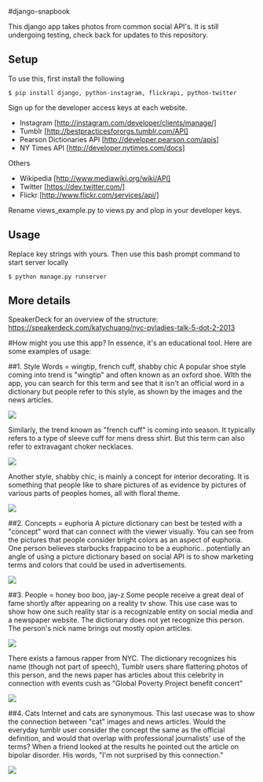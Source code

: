 #django-snapbook

This django app takes photos from common social API's. It is still undergoing testing, check back for updates to this repository.


Setup
-----
To use this, first install the following

    $ pip install django, python-instagram, flickrapi, python-twitter

Sign up for the developer access keys at each website.

- Instagram [http://instagram.com/developer/clients/manage/]
- Tumblr [http://bestpracticesfororgs.tumblr.com/API]
- Pearson Dictionaries API [http://developer.pearson.com/apis]
- NY Times API [http://developer.nytimes.com/docs]

Others

- Wikipedia [http://www.mediawiki.org/wiki/API]
- Twitter [https://dev.twitter.com/]
- Flickr [http://www.flickr.com/services/api/]

Rename views_example.py to views.py and plop in your developer keys.

Usage
-----

Replace key strings with yours. Then use this bash prompt command to start server locally

    $ python manage.py runserver



More details
-----
SpeakerDeck for an overview of the structure:
https://speakerdeck.com/katychuang/nyc-pyladies-talk-5-dot-2-2013

#How might you use this app?
In essence, it's an educational tool. Here are some examples of usage:

##1. Style Words = wingtip, french cuff, shabby chic
A popular shoe style coming into trend is "wingtip" and often known as an oxford shoe. WIth the app, you can search for this term and see that it isn't an official word in a dictionary but people refer to this style, as shown by the images and the news articles.

<img src="https://lh3.googleusercontent.com/-CRsiKgsSFiQ/UYXCiqA0FII/AAAAAAAAINQ/Cm4_7HfymNs/w642-h547/styleA2.png" />

Similarly, the trend known as "french cuff" is coming into season. It typically refers to a type of sleeve cuff for mens dress shirt. But this term can also refer to extravagant choker necklaces.

<img src="https://lh5.googleusercontent.com/-GY6dRFBr1ww/UYXCi3QD4jI/AAAAAAAAINY/UQ8ZQLhQeKk/w642-h547/styleB2.png" />

Another style, shabby chic, is mainly a concept for interior decorating. It is something that people like to share pictures of as evidence by pictures of various parts of peoples homes, all with floral theme.

<img src="https://lh4.googleusercontent.com/-xqR7bnNjgAA/UYXCjSEZkjI/AAAAAAAAINU/WKkEFhm_K6k/w601-h547/styleC2.png" />

##2. Concepts = euphoria
A picture dictionary can best be tested with a "concept" word that can connect with the viewer visually. You can see from the pictures that people consider bright colors as an aspect of euphoria. One person believes starbucks frappacino to be a euphoric.. potentially an angle of using a picture dictionary based on social API is to show marketing terms and colors that could be used in advertisements.

<img src="https://lh5.googleusercontent.com/-LYY_aItur6M/UYXChZRqndI/AAAAAAAAIMw/JTfzz7feenQ/w601-h547/conceptA2.png" />

##3. People = honey boo boo, jay-z
Some people receive a great deal of fame shortly after appearing on a reality tv show. This use case was to show how one such reality star is a recognizable entity on social media and a newspaper website. The dictionary does not yet recognize this person. The person's nick name brings out mostly opion articles.

<img src="https://lh3.googleusercontent.com/-Jx0y6DM4qLA/UYXCh38jUxI/AAAAAAAAINM/D7xPznNHMp4/w642-h547/personB2.png" />

There exists a famous rapper from NYC. The dictionary recognizes his name (though not part of speech), Tumblr users share flattering photos of this person, and the news paper has articles about this celebrity in connection with events cush as "Global Poverty Project benefit concert"

<img src="https://lh6.googleusercontent.com/-TQuh-fL2Iy8/UYXCnnI_-OI/AAAAAAAAINg/2mwkNnqqPV4/w631-h547/Screen+Shot+2013-05-04+at+10.22.45+PM.png" />

##4. Cats
Internet and cats are synonymous. This last usecase was to show the connection between "cat" images and news articles. Would the everyday tumblr user consider the concept the same as the official definition, and would that overlap with professional journalists' use of the terms? When a friend looked at the results he pointed out the article on bipolar disorder. His words, "I'm not surprised by this connection."

<img src="https://lh4.googleusercontent.com/-STCGHrY23_A/UYXChqFxa2I/AAAAAAAAINA/vlyV8XiKaPI/w642-h547/p2.png" />
